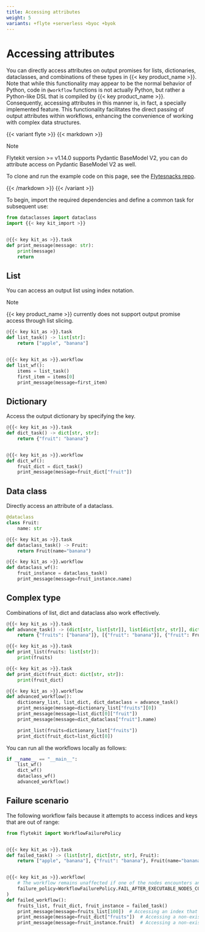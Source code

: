 ```yaml
---
title: Accessing attributes
weight: 5
variants: +flyte +serverless +byoc +byok
---
```


# Accessing attributes

You can directly access attributes on output promises for lists, dictionaries, dataclasses, and combinations of these types in {{< key product_name >}}.
Note that while this functionality may appear to be the normal behavior of Python, code in `@workflow` functions is not actually Python, but rather a Python-like DSL that is compiled by {{< key product_name >}}.
Consequently, accessing attributes in this manner is, in fact, a specially implemented feature.
This functionality facilitates the direct passing of output attributes within workflows, enhancing the convenience of working with complex data structures.

{{< variant flyte >}}
{{< markdown >}}

<!-- TODO: remove mention of flytesnacks -->
> [!NOTE]
> Flytekit version >= v1.14.0 supports Pydantic BaseModel V2, you can do attribute access on Pydantic BaseModel V2 as well.
>
> To clone and run the example code on this page, see the [Flytesnacks repo](https://github.com/flyteorg/flytesnacks/tree/master/examples/data_types_and_io/).

{{< /markdown >}}
{{< /variant >}}

To begin, import the required dependencies and define a common task for subsequent use:

```python
from dataclasses import dataclass
import {{< key kit_import >}}


@{{< key kit_as >}}.task
def print_message(message: str):
    print(message)
    return
```

## List
You can access an output list using index notation.

> [!NOTE]
> {{< key product_name >}} currently does not support output promise access through list slicing.

```python
@{{< key kit_as >}}.task
def list_task() -> list[str]:
    return ["apple", "banana"]


@{{< key kit_as >}}.workflow
def list_wf():
    items = list_task()
    first_item = items[0]
    print_message(message=first_item)
```

## Dictionary
Access the output dictionary by specifying the key.

```python
@{{< key kit_as >}}.task
def dict_task() -> dict[str, str]:
    return {"fruit": "banana"}


@{{< key kit_as >}}.workflow
def dict_wf():
    fruit_dict = dict_task()
    print_message(message=fruit_dict["fruit"])
```

## Data class
Directly access an attribute of a dataclass.

```python
@dataclass
class Fruit:
    name: str

@{{< key kit_as >}}.task
def dataclass_task() -> Fruit:
    return Fruit(name="banana")

@{{< key kit_as >}}.workflow
def dataclass_wf():
    fruit_instance = dataclass_task()
    print_message(message=fruit_instance.name)
```

## Complex type
Combinations of list, dict and dataclass also work effectively.

```python
@{{< key kit_as >}}.task
def advance_task() -> (dict[str, list[str]], list[dict[str, str]], dict[str, Fruit]):
    return {"fruits": ["banana"]}, [{"fruit": "banana"}], {"fruit": Fruit(name="banana")}

@{{< key kit_as >}}.task
def print_list(fruits: list[str]):
    print(fruits)

@{{< key kit_as >}}.task
def print_dict(fruit_dict: dict[str, str]):
    print(fruit_dict)

@{{< key kit_as >}}.workflow
def advanced_workflow():
    dictionary_list, list_dict, dict_dataclass = advance_task()
    print_message(message=dictionary_list["fruits"][0])
    print_message(message=list_dict[0]["fruit"])
    print_message(message=dict_dataclass["fruit"].name)

    print_list(fruits=dictionary_list["fruits"])
    print_dict(fruit_dict=list_dict[0])
```

You can run all the workflows locally as follows:

```python
if __name__ == "__main__":
    list_wf()
    dict_wf()
    dataclass_wf()
    advanced_workflow()
```

## Failure scenario
The following workflow fails because it attempts to access indices and keys that are out of range:

```python
from flytekit import WorkflowFailurePolicy


@{{< key kit_as >}}.task
def failed_task() -> (list[str], dict[str, str], Fruit):
    return ["apple", "banana"], {"fruit": "banana"}, Fruit(name="banana")


@{{< key kit_as >}}.workflow(
    # The workflow remains unaffected if one of the nodes encounters an error, as long as other executable nodes are still available
    failure_policy=WorkflowFailurePolicy.FAIL_AFTER_EXECUTABLE_NODES_COMPLETE
)
def failed_workflow():
    fruits_list, fruit_dict, fruit_instance = failed_task()
    print_message(message=fruits_list[100])  # Accessing an index that doesn't exist
    print_message(message=fruit_dict["fruits"])  # Accessing a non-existent key
    print_message(message=fruit_instance.fruit)  # Accessing a non-existent param
```
